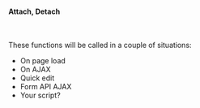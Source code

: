 ####  Attach, Detach
<br>

These functions will be called in a couple of situations:

* On page load
* On AJAX
* Quick edit
* Form API AJAX
* Your script?